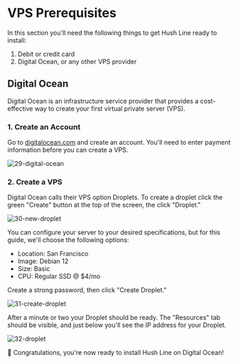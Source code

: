 # VPS Prerequisites 

In this section you'll need the following things to get Hush Line ready to install:

1. Debit or credit card
2. Digital Ocean, or any other VPS provider

## Digital Ocean

Digital Ocean is an infrastructure service provider that provides a cost-effective way to create your first virtual private server (VPS).

### 1. Create an Account

Go to [digitalocean.com](digitalocean.com) and create an account. You'll need to enter payment information before you can create a VPS.

![29-digital-ocean](https://github.com/scidsg/project-info/assets/28545431/b92d130a-94d5-4184-a340-0c596ec68de1)

### 2. Create a VPS

Digital Ocean calls their VPS option Droplets. To create a droplet click the green "Create" button at the top of the screen, the click "Droplet."

![30-new-droplet](https://github.com/scidsg/project-info/assets/28545431/d46c934d-4917-486d-9845-67628b713bd6)

You can configure your server to your desired specifications, but for this guide, we'll choose the following options:

- Location: San Francisco
- Image: Debian 12
- Size: Basic
- CPU: Regular SSD @ $4/mo

Create a strong password, then click "Create Droplet."

![31-create-droplet](https://github.com/scidsg/project-info/assets/28545431/361ccb67-65c4-4da1-85bb-b1988405d70e)

After a minute or two your Droplet should be ready. The "Resources" tab should be visible, and just below you'll see the IP address for your Droplet.

![32-droplet](https://github.com/scidsg/project-info/assets/28545431/d4b148de-0324-4f43-9872-3e17e39115a4)

🎉 Congratulations, you're now ready to install Hush Line on Digital Ocean!
